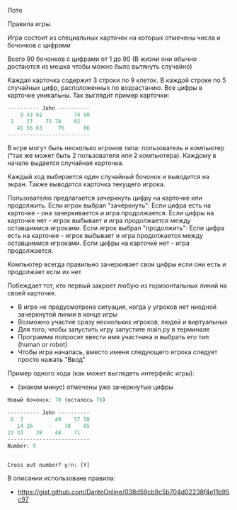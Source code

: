 Лото

Правила игры.

Игра состоит из специальных карточек на которых отмечены числа и бочонков с цифрами

Всего 90 бочонков с цифрами от 1 до 90 (В жизни они обычно достаются из мешка чтобы можно было вытянуть случайно)

Каждая карточка содержит 3 строки по 9 клеток. В каждой строке по 5 случайных цифр, 
расположенных по возрастанию. Все цифры в карточке уникальны. Так выглядит пример карточки:
```python
---------- John ----------
    9 43 62          74 90
 2    27    75 78    82
   41 56 63     76      86 
--------------------------
```
В игре могут быть несколько игроков типа: пользователь и компьютер (*так же может быть 2 пользователя или 2 компьютера). 
Каждому в начале выдается случайная карточка. 

Каждый ход выбирается один случайный бочонок и выводится на экран.
Также выводятся карточка текущего игрока.

Пользователю предлагается зачеркнуть цифру на карточке или продолжить.
Если игрок выбрал "зачеркнуть":
	Если цифра есть на карточке - она зачеркивается и игра продолжается.
	Если цифры на карточке нет - игрок выбывает и игра продолжается между оставшимися игроками.
Если игрок выбрал "продолжить":
	Если цифра есть на карточке - игрок выбывает и игра продолжается между оставшимися игроками.
	Если цифры на карточке нет - игра продолжается.
    
Компьютер всегда правильно зачеркивает свои цифры если они есть и продолжает если их нет
	
Побеждает тот, кто первый закроет любую из горизонтальных линий на своей карточке.

- В игре не предусмотрена ситуация, когда у угроков нет ниодной зачеркнутой линии в конце игры
- Возможно участие сразу нескольких игроков, людей и виртуальных
- Для того, чтобы запустить игру запустите main.py в терминале
- Программа попросит ввести имя участника и выбрать его тип (human or robot)
- Чтобы игра началась, вместо имени следующего игрока следует просто нажать "Ввод"



Пример одного хода (как может выглядеть интерфейс игры):
- (знаком минус) отмечены уже зачеркнутые цифры

```python
Новый бочонок: 70 (осталось 76)

---------- John ----------
 6  7          49    57 58
   14 26     -    78    85
23 33    38    48    71   
--------------------------
Number: 9


Cross out number? y/n: [Y]
```


В описании использованв правила:
- https://gist.github.com/DanteOnline/038d59cb9c5b704d02238f4e11b95c97


